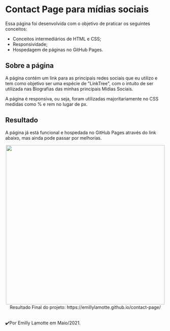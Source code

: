 # Contact Page para mídias sociais

Essa página foi desenvolvida com o objetivo de praticar os seguintes conceitos:

- Conceitos intermediários de HTML e CSS;
- Responsividade;
- Hospedagem de páginas no GitHub Pages.

## Sobre a página

A página contém um link para as principais redes sociais que eu utilizo e tem como objetivo ser uma espécie de "LinkTree", com o intuito de ser utilizada nas Biografias das minhas principais Mídias Sociais. 

A página é responsiva, ou seja, foram utilizadas majoritariamente no CSS medidas como % e rem no lugar de px. 

## Resultado

A página já está funcional e hospedada no GitHub Pages através do link abaixo, mas ainda pode passar por melhorias.

<p align="center"> 
  <img src="https://user-images.githubusercontent.com/79487290/119901660-9386b300-bf1c-11eb-96a3-caac558b9e00.png" width="500"/>
 <br>
Resultado Final do projeto:  https://emillylamotte.github.io/contact-page/
</p>
<br>
✔️Por Emilly Lamotte em Maio/2021.
